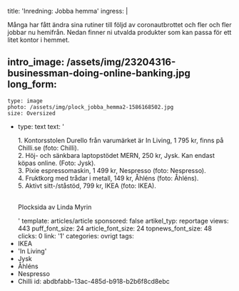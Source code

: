 title: 'Inredning: Jobba hemma'
ingress: |
  <p>Många har fått ändra sina rutiner till följd av coronautbrottet och fler och fler jobbar nu hemifrån. Nedan finner ni utvalda produkter som kan passa för ett litet kontor i hemmet.
  </p>
  
intro_image: /assets/img/23204316-businessman-doing-online-banking.jpg
long_form:
  -
    type: image
    photo: /assets/img/plock_jobba_hemma2-1586168502.jpg
    size: Oversized
  -
    type: text
    text: '<p>1. Kontorsstolen Durello från varumärket är In Living, 1 795 kr, finns på Chilli.se (foto: Chilli).<br>2. Höj- och sänkbara laptopstödet MERN, 250 kr, Jysk. Kan endast köpas online. (Foto: Jysk).<br>3. Pixie espressomaskin, 1 499 kr, Nespresso (foto: Nespresso).<br>4. Fruktkorg med trådar i metall, 149 kr, Åhléns (foto: Åhléns).<br>5. Aktivt sitt-/ståstöd, 799 kr, IKEA (foto: IKEA).<br><br></p><p>Plocksida av Linda Myrin</p>'
template: articles/article
sponsored: false
artikel_typ: reportage
views: 443
puff_font_size: 24
article_font_size: 24
topnews_font_size: 48
clicks: 0
link: '1'
categories: ovrigt
tags:
  - IKEA
  - 'In Living'
  - Jysk
  - Åhléns
  - Nespresso
  - Chilli
id: abdbfabb-13ac-485d-b918-b2b6f8cd8ebc
